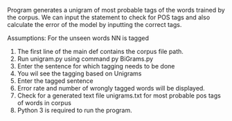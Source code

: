 Program generates a unigram of most probable tags of the words trained by the corpus. We can input the statement to check for POS tags and 
also calculate the error of the model by inputting the correct tags.

Assumptions: For the unseen words NN is tagged

1. The first line of the main def contains the corpus file path.
2. Run unigram.py using command py BiGrams.py
3. Enter the sentence for which tagging needs to be done
4. You wil see the tagging based on Unigrams
5. Enter the tagged sentence
6. Error rate and number of wrongly tagged words will be displayed.
7. Check for a generated text file unigrams.txt for most probable pos tags of words in corpus
8. Python 3 is required to run the program.

